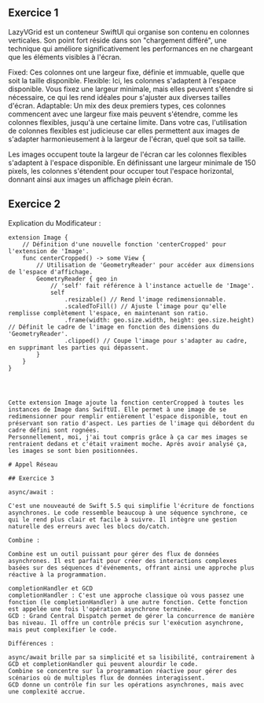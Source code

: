 ## Exercice 1

LazyVGrid est un conteneur SwiftUI qui organise son contenu en colonnes verticales. Son point fort réside dans son "chargement différé", une technique qui améliore significativement les performances en ne chargeant que les éléments visibles à l'écran.

Fixed: Ces colonnes ont une largeur fixe, définie et immuable, quelle que soit la taille disponible.
Flexible: Ici, les colonnes s'adaptent à l'espace disponible. Vous fixez une largeur minimale, mais elles peuvent s'étendre si nécessaire, ce qui les rend idéales pour s'ajuster aux diverses tailles d'écran.
Adaptable: Un mix des deux premiers types, ces colonnes commencent avec une largeur fixe mais peuvent s'étendre, comme les colonnes flexibles, jusqu'à une certaine limite.
Dans votre cas, l'utilisation de colonnes flexibles est judicieuse car elles permettent aux images de s'adapter harmonieusement à la largeur de l'écran, quel que soit sa taille.

Les images occupent toute la largeur de l'écran car les colonnes flexibles s'adaptent à l'espace disponible. En définissant une largeur minimale de 150 pixels, les colonnes s'étendent pour occuper tout l'espace horizontal, donnant ainsi aux images un affichage plein écran.

## Exercice 2
Explication du Modificateur : 

```
extension Image {
    // Définition d'une nouvelle fonction 'centerCropped' pour l'extension de 'Image'.
    func centerCropped() -> some View {
        // Utilisation de 'GeometryReader' pour accéder aux dimensions de l'espace d'affichage.
        GeometryReader { geo in
            // 'self' fait référence à l'instance actuelle de 'Image'.
            self
                .resizable() // Rend l'image redimensionnable.
                .scaledToFill() // Ajuste l'image pour qu'elle remplisse complètement l'espace, en maintenant son ratio.
                .frame(width: geo.size.width, height: geo.size.height) // Définit le cadre de l'image en fonction des dimensions du 'GeometryReader'.
                .clipped() // Coupe l'image pour s'adapter au cadre, en supprimant les parties qui dépassent.
        }
    }
}




Cette extension Image ajoute la fonction centerCropped à toutes les instances de Image dans SwiftUI. Elle permet à une image de se redimensionner pour remplir entièrement l'espace disponible, tout en préservant son ratio d'aspect. Les parties de l'image qui débordent du cadre défini sont rognées.
Personnellement, moi, j'ai tout compris grâce à ça car mes images se rentraient dedans et c'était vraiment moche. Après avoir analysé ça, les images se sont bien positionnées.

# Appel Réseau

## Exercice 3

async/await :

C'est une nouveauté de Swift 5.5 qui simplifie l'écriture de fonctions asynchrones. Le code ressemble beaucoup à une séquence synchrone, ce qui le rend plus clair et facile à suivre. Il intègre une gestion naturelle des erreurs avec les blocs do/catch.

Combine : 

Combine est un outil puissant pour gérer des flux de données asynchrones. Il est parfait pour créer des interactions complexes basées sur des séquences d'événements, offrant ainsi une approche plus réactive à la programmation.

completionHandler et GCD
completionHandler : C'est une approche classique où vous passez une fonction (le completionHandler) à une autre fonction. Cette fonction est appelée une fois l'opération asynchrone terminée.
GCD : Grand Central Dispatch permet de gérer la concurrence de manière bas niveau. Il offre un contrôle précis sur l'exécution asynchrone, mais peut complexifier le code.

Différences : 

async/await brille par sa simplicité et sa lisibilité, contrairement à GCD et completionHandler qui peuvent alourdir le code.
Combine se concentre sur la programmation réactive pour gérer des scénarios où de multiples flux de données interagissent.
GCD donne un contrôle fin sur les opérations asynchrones, mais avec une complexité accrue.
